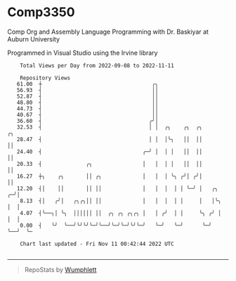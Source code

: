 # Comp3350
Comp Org and Assembly Language Programming with Dr. Baskiyar at Auburn University

Programmed in Visual Studio using the Irvine library

```
    Total Views per Day from 2022-09-08 to 2022-11-11

    Repository Views
   61.00  ┼                                   ╭╮
   56.93  ┤                                   ││
   52.87  ┤                                   ││
   48.80  ┤                                   ││
   44.73  ┤                                   ││
   40.67  ┤                                   ││
   36.60  ┤                                  ╭╯│
   32.53  ┤                                  │ │  ╭╮    ╭╮  ╭╮          ╭╮
   28.47  ┤                                  │ │  │╰╮   ││  ││          ││
   24.40  ┤                                ╭─╯ │  │ │   ││  ││          ││
   20.33  ┤              ╭╮                │   │  │ │   ││  ││          ││
   16.27  ┼╮    ╭╮       ││ ╭╮             │   │  │ ╰╮ ╭╯│ ╭╯│          ││
   12.20  ┤│    ││       ││ ││             │   │  │  │ │ ╰─╯ │   ╭╮   ╭─╯│
    8.13  ┤│   ╭╯│   ╭╮╭╮││ ││             │   │  │  │ │     │   │╰╮  │  │
    4.07  ┤╰──╮│ ╰╮  ││││││ ││  ╭╮ ╭╮ ╭╮╭╮ │   │ ╭╯  │ │     ╰╮ ╭╯ │  │  │
    0.00  ┤   ╰╯  ╰──╯╰╯╰╯╰─╯╰──╯╰─╯╰─╯╰╯╰─╯   ╰─╯   ╰─╯      ╰─╯  ╰──╯  ╰─

    Chart last updated - Fri Nov 11 00:42:44 2022 UTC
    
```

---

> RepoStats by [Wumphlett](https://github.com/Wumphlett)
